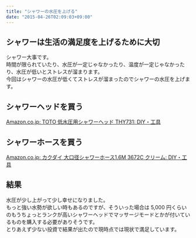 ```yaml
---
title: "シャワーの水圧を上げる"
date: "2015-04-26T02:09:03+09:00"
---
```


## シャワーは生活の満足度を上げるために大切

シャワー大事です。  
時間が限られていたり、水圧が一定じゃなかったり、温度が一定じゃなかったり、水圧が低いとストレスが溜まります。  
今回はシャワーの水圧が低くてストレスが溜まったのでシャワーの水圧を上げます。

## シャワーヘッドを買う

[Amazon.co.jp: TOTO 低水圧用シャワーヘッド THY731: DIY・工具](http://www.amazon.co.jp/dp/B005GYTU5G)  

## シャワーホースを買う

[Amazon.co.jp: カクダイ 大口径シャワーホース1.6M 3672C クリーム: DIY・工具](http://www.amazon.co.jp/dp/B001ULBQDI)  

## 結果

水圧が少し上がって少し幸せになりました。  
もっと強い水勢が欲しい時もあるのですが、そういった場合は 5,000 円くらいのもうちょっとランクが高いシャワーヘッドでマッサージモードとかが付いているものを購入する必要がありそうです。  
とりあえず少ない投資で結果が出たので現時点では現状で満足しています。

